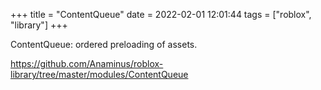 +++
title = "ContentQueue"
date = 2022-02-01 12:01:44
tags = ["roblox", "library"]
+++

ContentQueue: ordered preloading of assets.

https://github.com/Anaminus/roblox-library/tree/master/modules/ContentQueue
